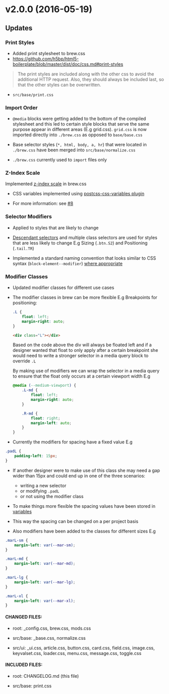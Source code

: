 # v2.0.0 (2016-05-19)

## Updates

### Print Styles
- Added print stylesheet to brew.css
- https://github.com/h5bp/html5-boilerplate/blob/master/dist/doc/css.md#print-styles

> The print styles are included along with the other css to avoid the additional HTTP request. Also, they should always be included last, so that the other styles can be overwritten.

- `src/base/print.css`

### Import Order

- `@media` blocks were getting added to the bottom of the compiled stylesheet and this led to certain style blocks that serve the same purpose appear in different areas (E.g grid.css). `grid.css` is now imported directly into `./brew.css` as opposed to `base/base.css`

- Base selector styles (`*, html, body, a, hr`) that were located in `./brew.css` have been merged into `src/base/normalize.css`

- `./brew.css` currently used to `import` files only

### Z-Index Scale

Implemented [z-index scale](https://goo.gl/w8b6CQ) in brew.css

- CSS variables implemented using [postcss-css-variables plugin](https://goo.gl/uyNjPB)

- For more information: see [#8](https://github.com/Real-Estate-Webmasters/brew/issues/8)

### Selector Modifiers

- Applied to styles that are likely to change

- [Descendant selectors](https://goo.gl/Blkft0) and multiple class selectors are used for styles that are less likely to change E.g Sizing (`.btn.S2`) and Positioning (`.tail.TR`)

- Implemented a standard naming convention that looks similar to CSS syntax (`block-element--modifier`) [where appropriate](https://goo.gl/HjZvuS)

### Modifier Classes

- Updated modifier classes for different use cases

- The modifier classes in brew can be more flexible E.g Breakpoints for positioning:

    ```css
    .L {
        float: left;
        margin-right: auto;
    }
    ```
    ```html
    <div class="L"></div>
    ```
    Based on the code above the div will always be floated left and if a designer wanted that float to only apply after a certain breakpoint she would need to write a stronger selector in a media query block to override `.L`

    By making use of modifiers we can wrap the selector in a media query to ensure that the float only occurs at a certain viewport width E.g

    ```css
    @media (--medium-viewport) {
        .L-md {
            float: left;
            margin-right: auto;
        }

        .R-md {
            float: right;
            margin-left: auto;
        }
    }
    ```
- Currently the modifiers for spacing have a fixed value E.g

```css
.padL {
    padding-left: 15px;
}
```    
- If another designer were to make use of this class she may need a gap wider than 15px and could end up in one of the three scenarios:

    - writing a new selector
    - or modifying `.padL`
    - or not using the modifier class

- To make things more flexible the spacing values have been stored in [variables](https://goo.gl/7OLYg9)

- This way the spacing can be changed on a per project basis

- Also modifiers have been added to the classes for different sizes E.g

```css
.marL-sm {
    margin-left: var(--mar-sm);
}

.marL-md {
    margin-left: var(--mar-md);
}

.marL-lg {
    margin-left: var(--mar-lg);
}

.marL-xl {
    margin-left: var(--mar-xl);
}
```

#### CHANGED FILES:

- root: _config.css, brew.css, mods.css

- src/base: _base.css, normalize.css

- src/ui: _ui.css, article.css, button.css, card.css, field.css, image.css, keyvalset.css, loader.css, menu.css, message.css, toggle.css

#### INCLUDED FILES:

- root: CHANGELOG.md (this file)

- src/base: print.css
